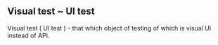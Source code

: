 ## Visual test ~ UI test

Visual test ( UI test ) - that which object of testing of which is visual UI instead of API.
